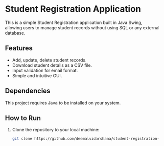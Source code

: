 # Student Registration Application

This is a simple Student Registration application built in Java Swing, allowing users to manage student records without using SQL or any external database. 

## Features

- Add, update, delete student records.
- Download student details as a CSV file.
- Input validation for email format.
- Simple and intuitive GUI.

## Dependencies

This project requires Java to be installed on your system.

## How to Run

1. Clone the repository to your local machine:

   ```bash
   git clone https://github.com/deemalvidarshana/student-registration-app.git

